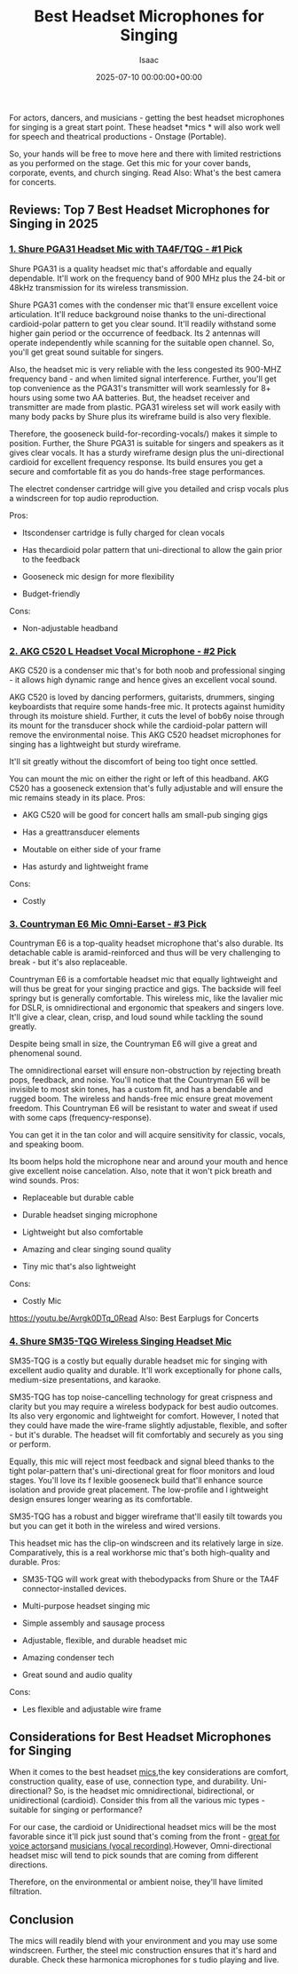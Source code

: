 ﻿---
title: Best Headset Microphones for Singing
description: For actors, dancers, and musicians - getting the best headset microphones for singing is a great start point. These headset mics  will also work well for...
slug: /best-headset-microphones-for-singing/
date: 2025-07-10 00:00:00+00:00
lastmod: 2025-07-10 00:00:00+03:00
author: Isaac
categories:

- Mics
tags:

- mics

- headset

- microphone
layout: post
---

For actors, dancers, and musicians - getting the best headset microphones for singing is a great start point. These headset *mics * will also work well for speech and theatrical productions - Onstage (Portable).

So, your hands will be free to move here and there with limited restrictions as you performed on the stage. Get this mic for your cover bands, corporate, events, and church singing. Read Also: What's the best camera for concerts.

##  Reviews: Top 7 Best Headset Microphones for Singing in 2025

###  [1. Shure PGA31 Headset Mic with TA4F/TQG - #1 Pick](https://www.amazon.com/dp/B00IVPFZ9W/?tag=p-policy-20)

Shure PGA31 is a quality headset mic that's affordable and equally dependable. It'll work on the frequency band of 900 MHz plus the 24-bit or 48kHz transmission for its wireless transmission.

Shure PGA31 comes with the condenser mic that'll ensure excellent voice articulation. It'll reduce background noise thanks to the uni-directional cardioid-polar pattern to get you clear sound. It'll readily withstand some higher gain period or the occurrence of feedback. Its 2 antennas will operate independently while scanning for the suitable open channel. So, you'll get great sound suitable for singers.

Also, the headset mic is very reliable with the less congested its 900-MHZ frequency band - and when limited signal interference. Further, you'll get top convenience as the PGA31's transmitter will work seamlessly for 8+ hours using some two AA batteries. But, the headset receiver and transmitter are made from plastic. PGA31 wireless set will work easily with many body packs by Shure plus its wireframe build is also very flexible.

Therefore, the gooseneck build-for-recording-vocals/) makes it simple to position. Further, the Shure PGA31 is suitable for singers and speakers as it gives clear vocals. It has a sturdy wireframe design plus the uni-directional cardioid for excellent frequency response. Its build ensures you get a secure and comfortable fit as you do hands-free stage performances.

The electret condenser cartridge will give you detailed and crisp vocals plus a windscreen for top audio reproduction.

Pros:

- Itscondenser cartridge is fully charged for clean vocals

- Has thecardioid polar pattern that uni-directional to allow the gain prior to the feedback

- Gooseneck mic design for more flexibility

- Budget-friendly

Cons:

- Non-adjustable headband

###  [2. AKG C520 L Headset Vocal Microphone - #2 Pick](https://www.amazon.com/dp/B07Q9YKB8D/?tag=p-policy-20)

AKG C520 is a condenser mic that's for both noob and professional singing - it allows high dynamic range and hence gives an excellent vocal sound.

AKG C520 is loved by dancing performers, guitarists, drummers, singing keyboardists that require some hands-free mic. It protects against humidity through its moisture shield. Further, it cuts the level of bob6y noise through its mount for the transducer shock while the cardioid-polar pattern will remove the environmental noise. This AKG C520 headset microphones for singing has a lightweight but sturdy wireframe.

It'll sit greatly without the discomfort of being too tight once settled.

You can mount the mic on either the right or left of this headband. AKG C520 has a gooseneck extension that's fully adjustable and will ensure the mic remains steady in its place.
Pros:

- AKG C520 will be good for concert halls am small-pub singing gigs

- Has a greattransducer elements

- Moutable on either side of your frame

- Has asturdy and lightweight frame

Cons:

- Costly

###  [3. Countryman E6 Mic Omni-Earset - #3 Pick](https://www.amazon.com/dp/B00B8VXFK2/?tag=p-policy-20)

Countryman E6 is a top-quality headset microphone that's also durable. Its detachable cable is aramid-reinforced and thus will be very challenging to break - but it's also replaceable.

Countryman E6 is a comfortable headset mic that equally lightweight and will thus be great for your singing practice and gigs. The backside will feel springy but is generally comfortable. This wireless mic, like the lavalier mic for DSLR, is omnidirectional and ergonomic that speakers and singers love. It'll give a clear, clean, crisp, and loud sound while tackling the sound greatly.

Despite being small in size, the Countryman E6 will give a great and phenomenal sound.

The omnidirectional earset will ensure non-obstruction by rejecting breath pops, feedback, and noise. You'll notice that the Countryman E6 will be invisible to most skin tones, has a custom fit, and has a bendable and rugged boom. The wireless and hands-free mic ensure great movement freedom. This Countryman E6 will be resistant to water and sweat if used with some caps (frequency-response).

You can get it in the tan color and will acquire sensitivity for classic, vocals, and speaking boom.

Its boom helps hold the microphone near and around your mouth and hence give excellent noise cancelation. Also, note that it won't pick breath and wind sounds.
Pros:

- Replaceable but durable cable

- Durable headset singing microphone

- Lightweight but also comfortable

- Amazing and clear singing sound quality

- Tiny mic that's also lightweight

Cons:

- Costly Mic

https://youtu.be/Avrgk0DTq_0Read Also: Best Earplugs for Concerts

###  [4. Shure SM35-TQG Wireless Singing Headset Mic](https://www.amazon.com/dp/B00IVPFZAG/?tag=p-policy-20)

SM35-TQG is a costly but equally durable headset mic for singing with excellent audio quality and durable. It'll work exceptionally for phone calls, medium-size presentations, and karaoke.

SM35-TQG has top noise-cancelling technology for great crispness and clarity but you may require a wireless bodypack for best audio outcomes. Its also very ergonomic and lightweight for comfort. However, I noted that they could have made the wire-frame slightly adjustable, flexible, and softer - but it's durable. The headset will fit comfortably and securely as you sing or perform.

Equally, this mic will reject most feedback and signal bleed thanks to the tight polar-pattern that's uni-directional great for floor monitors and loud stages. You'll love its f lexible gooseneck build that'll enhance source isolation and provide great placement. The low-profile and l ightweight design ensures longer wearing as its comfortable.

SM35-TQG has a robust and bigger wireframe that'll easily tilt towards you but you can get it both in the wireless and wired versions.

This headset mic has the clip-on windscreen and its relatively large in size. Comparatively, this is a real workhorse mic that's both high-quality and durable.
Pros:

- SM35-TQG will work great with thebodypacks from Shure or the TA4F connector-installed devices.

- Multi-purpose headset singing mic

- Simple assembly and sausage process

- Adjustable, flexible, and durable headset mic

- Amazing condenser tech

- Great sound and audio quality

Cons:

- Les flexible and adjustable wire frame

##  Considerations for Best Headset Microphones for Singing

When it comes to the best headset [mics](https://pestpolicy.com/best-dynamic-microphone-for-streaming/),the key considerations are comfort, construction quality, ease of use, connection type, and durability. Uni-directional? So, is the headset mic omnidirectional, bidirectional, or unidirectional (cardioid). Consider this from all the various mic types - suitable for singing or performance?

For our case, the cardioid or Unidirectional headset mics will be the most favorable since it'll pick just sound that's coming from the front - [great for voice actors](https://pestpolicy.com/best-microphones-for-voice-acting/)and [musicians (vocal recording)](https://pestpolicy.com/best-microphone-for-recording-vocals/).However, Omni-directional headset misc will tend to pick sounds that are coming from different directions.

Therefore, on the environmental or ambient noise, they'll have limited filtration.

##  Conclusion

The mics will readily blend with your environment and you may use some windscreen. Further, the steel mic construction ensures that it's hard and durable. Check these harmonica microphones for s tudio playing and live.

